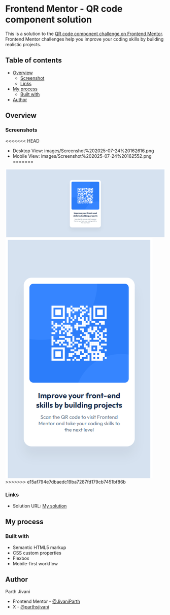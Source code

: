 # Frontend Mentor - QR code component solution

This is a solution to the [QR code component challenge on Frontend Mentor](https://www.frontendmentor.io/challenges/qr-code-component-iux_sIO_H). Frontend Mentor challenges help you improve your coding skills by building realistic projects.

## Table of contents

- [Overview](#overview)
  - [Screenshot](#screenshot)
  - [Links](#links)
- [My process](#my-process)
  - [Built with](#built-with)
- [Author](#author)

## Overview

### Screenshots

<<<<<<< HEAD
- Desktop View: images/Screenshot%202025-07-24%20162616.png
- Mobile View: images/Screenshot%202025-07-24%20162552.png
=======
<img src="images\Screenshot 2025-07-24 162616.png">
<img src="images\Screenshot 2025-07-24 162552.png">
>>>>>>> e15af794e7dbaedc19ba7287fd179cb7451bf86b

### Links

- Solution URL: [My solution](https://your-solution-url.com)

## My process

### Built with

- Semantic HTML5 markup
- CSS custom properties
- Flexbox
- Mobile-first workflow

## Author

Parth Jivani

- Frontend Mentor - [@JivaniParth](https://www.frontendmentor.io/profile/JivaniParth)
- X - [@parthsjivani](https://x.com/parthsjivani)
